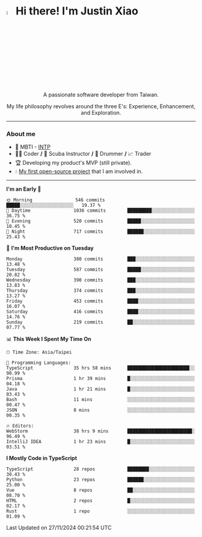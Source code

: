 # <img src="https://media.giphy.com/media/hvRJCLFzcasrR4ia7z/giphy.gif" width="5%">Hi there! I'm Justin Xiao
<p align="center">A passionate software developer from Taiwan.  </p>
<p align="center">My life philosophy revolves around the three E's: Experience, Enhancement, and Exploration.</p>

---
### About me
- 👀 MBTI - [INTP](https://www.16personalities.com/intp-personality)
- 👨‍💻 Coder **/** 🤿 Scuba Instructor **/** 🥁 Drummer **/** 📈 Trader
- 🏆 Developing my product's MVP (still private).
- 💧 [My first open-source project](https://github.com/Game-as-a-Service/Game-Lobby-Web) that I am involved in.

---
<!--START_SECTION:waka-->
**I'm an Early 🐤** 

```text
🌞 Morning                546 commits         █████░░░░░░░░░░░░░░░░░░░░   19.37 % 
🌆 Daytime                1036 commits        █████████░░░░░░░░░░░░░░░░   36.75 % 
🌃 Evening                520 commits         █████░░░░░░░░░░░░░░░░░░░░   18.45 % 
🌙 Night                  717 commits         ██████░░░░░░░░░░░░░░░░░░░   25.43 % 
```
📅 **I'm Most Productive on Tuesday** 

```text
Monday                   380 commits         ███░░░░░░░░░░░░░░░░░░░░░░   13.48 % 
Tuesday                  587 commits         █████░░░░░░░░░░░░░░░░░░░░   20.82 % 
Wednesday                390 commits         ███░░░░░░░░░░░░░░░░░░░░░░   13.83 % 
Thursday                 374 commits         ███░░░░░░░░░░░░░░░░░░░░░░   13.27 % 
Friday                   453 commits         ████░░░░░░░░░░░░░░░░░░░░░   16.07 % 
Saturday                 416 commits         ████░░░░░░░░░░░░░░░░░░░░░   14.76 % 
Sunday                   219 commits         ██░░░░░░░░░░░░░░░░░░░░░░░   07.77 % 
```


📊 **This Week I Spent My Time On** 

```text
🕑︎ Time Zone: Asia/Taipei

💬 Programming Languages: 
TypeScript               35 hrs 58 mins      ███████████████████████░░   90.99 % 
Prisma                   1 hr 39 mins        █░░░░░░░░░░░░░░░░░░░░░░░░   04.18 % 
Java                     1 hr 21 mins        █░░░░░░░░░░░░░░░░░░░░░░░░   03.43 % 
Bash                     11 mins             ░░░░░░░░░░░░░░░░░░░░░░░░░   00.47 % 
JSON                     8 mins              ░░░░░░░░░░░░░░░░░░░░░░░░░   00.35 % 

🔥 Editors: 
WebStorm                 38 hrs 9 mins       ████████████████████████░   96.49 % 
IntelliJ IDEA            1 hr 23 mins        █░░░░░░░░░░░░░░░░░░░░░░░░   03.51 % 
```

**I Mostly Code in TypeScript** 

```text
TypeScript               28 repos            ████████░░░░░░░░░░░░░░░░░   30.43 % 
Python                   23 repos            ██████░░░░░░░░░░░░░░░░░░░   25.00 % 
Vue                      8 repos             ██░░░░░░░░░░░░░░░░░░░░░░░   08.70 % 
HTML                     2 repos             █░░░░░░░░░░░░░░░░░░░░░░░░   02.17 % 
Rust                     1 repo              ░░░░░░░░░░░░░░░░░░░░░░░░░   01.09 % 
```




 Last Updated on 27/11/2024 00:21:54 UTC
<!--END_SECTION:waka-->
